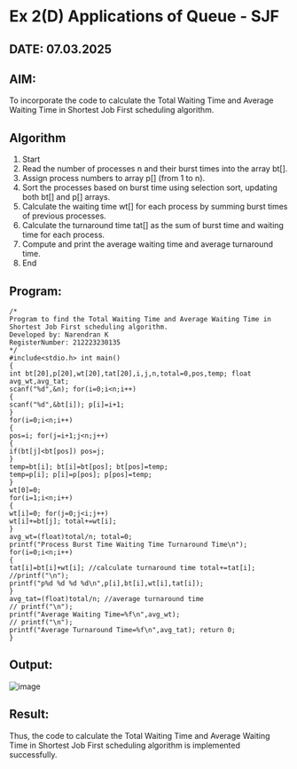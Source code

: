 # Ex 2(D) Applications of Queue - SJF
## DATE: 07.03.2025
## AIM:
To incorporate the code to calculate the Total Waiting Time and Average Waiting Time in Shortest Job First scheduling algorithm.
## Algorithm
1. Start
2. Read the number of processes n and their burst times into the array bt[].
3. Assign process numbers to array p[] (from 1 to n).
4. Sort the processes based on burst time using selection sort, updating both bt[] and p[] arrays.
5. Calculate the waiting time wt[] for each process by summing burst times of previous processes.
6. Calculate the turnaround time tat[] as the sum of burst time and waiting time for each process.
7. Compute and print the average waiting time and average turnaround time.
8. End

## Program:
```
/*
Program to find the Total Waiting Time and Average Waiting Time in Shortest Job First scheduling algorithm.
Developed by: Narendran K
RegisterNumber: 212223230135
*/
#include<stdio.h> int main()
{
int bt[20],p[20],wt[20],tat[20],i,j,n,total=0,pos,temp; float avg_wt,avg_tat;
scanf("%d",&n); for(i=0;i<n;i++)
{
scanf("%d",&bt[i]); p[i]=i+1;
}
for(i=0;i<n;i++)
{
pos=i; for(j=i+1;j<n;j++)
{
if(bt[j]<bt[pos]) pos=j;
}
temp=bt[i]; bt[i]=bt[pos]; bt[pos]=temp;
temp=p[i]; p[i]=p[pos]; p[pos]=temp;
}
wt[0]=0;
for(i=1;i<n;i++)
{
wt[i]=0; for(j=0;j<i;j++)
wt[i]+=bt[j]; total+=wt[i];
}
avg_wt=(float)total/n; total=0;
printf("Process Burst Time Waiting Time Turnaround Time\n"); for(i=0;i<n;i++)
{
tat[i]=bt[i]+wt[i]; //calculate turnaround time total+=tat[i];
//printf("\n");
printf("p%d %d %d %d\n",p[i],bt[i],wt[i],tat[i]);
}
avg_tat=(float)total/n; //average turnaround time
// printf("\n");
printf("Average Waiting Time=%f\n",avg_wt);
// printf("\n");
printf("Average Turnaround Time=%f\n",avg_tat); return 0;
}
```
## Output:
![image](https://github.com/user-attachments/assets/ab62679d-34b7-4d8f-8469-64fde1e43c7a)



## Result:
Thus, the code to calculate the Total Waiting Time and Average Waiting Time in Shortest Job First scheduling algorithm is implemented successfully.
